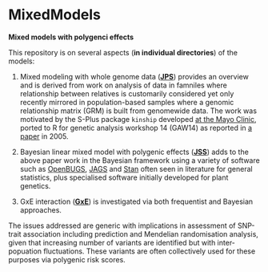 # MixedModels

**Mixed models with polygenci effects**

This repository is on several aspects (**in individual directories**) of the models:

1. Mixed modeling with whole genome data (**[JPS](JPS)**) provides an overview and is 
derived from work on analysis of data in famniles where relationship between relatives is customarily 
considered yet only recently mirrored in population-based samples where a genomic relationship matrix 
(GRM) is built from genomewide data. The work was motivated by the S-Plus package `kinship` developed [at 
the Mayo Clinic](http://www.mayo.edu/research/departments-divisions/department-health-sciences-research/division-biomedical-statistics-informatics/software/s-plus-r-functions), 
ported to R for genetic analysis workshop 14 (GAW14) as reported in [a 
paper](https://bmcgenet.biomedcentral.com/articles/10.1186/1471-2156-6-S1-S127) in 2005.

2. Bayesian linear mixed model with polygenic effects (**[JSS](JSS)**) adds to the above 
paper work in the Bayesian framework using a variety of software such as 
[OpenBUGS](http://openbugs.net/w/FrontPage), [JAGS](http://mcmc-jags.sourceforge.net/) and 
[Stan](http://mc-stan.org/) often seen in literature for general statistics, plus specialised software 
initially developed for plant genetics.

3. GxE interaction (**[GxE](GxE)**) is investigated via both frequentist and Bayesian approaches.

The issues addressed are generic with implications in assessment of SNP-trait association including 
prediction and Mendelian randomisation analysis, given that increasing number of variants are identified 
but with inter-popuation fluctuations. These variants are often collectively used for these purposes via 
polygenic risk scores.

